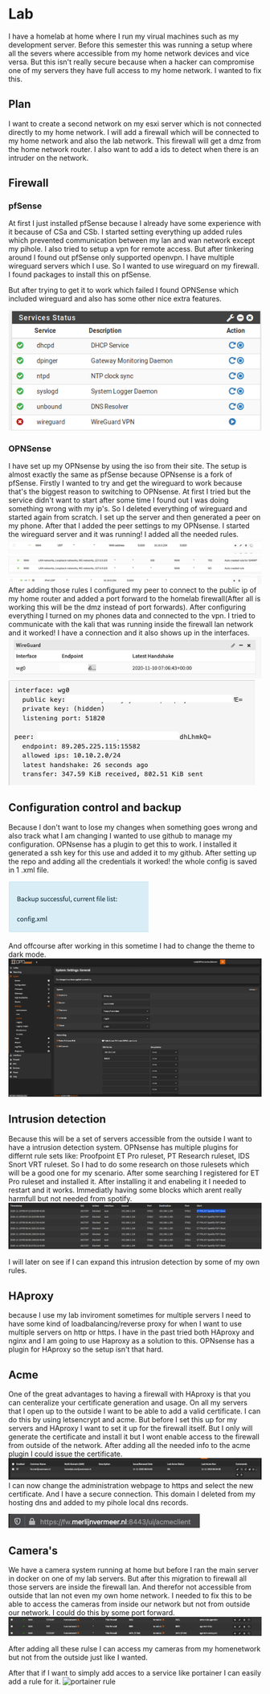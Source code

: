 # Lab

I have a homelab at home where I run my virual machines such as my development server.
Before this semester this was running a setup where all the severs where accessible from my home network devices and vice versa.
But this isn't really secure because when a hacker can compromise one of my servers they have full access to my home network.
I wanted to fix this.


## Plan

I want to create a second network on my esxi server which is not connected directly to my home network.
I will add a firewall which will be connected to my home network and also the lab network.
This firewall will get a dmz from the home network router.
I also want to add a ids to detect when there is an intruder on the network.

## Firewall

### pfSense
At first I just installed pfSense because I already have some experience with it because of CSa and CSb.
I started setting everything up added rules which prevented communication between my lan and wan network except my pihole.
I also tried to setup a vpn for remote access.
But after tinkering around I found out pfSense only supported openvpn.
I have multiple wireguard servers which I use.
So I wanted to use wireguard on my firewall.
I found packages to install this on pfSense.

But after trying to get it to work which failed I found OPNSense which included wireguard and also has some other nice extra features.

![not running service](/images/wgnotworking.png)

### OPNSense

I have set up my OPNsense by using the iso from their site.
The setup is almost exactly the same as pfSense because OPNsense is a fork of pfSense.
Firstly I wanted to try and get the wireguard to work because that's the biggest reason to switching to OPNsense.
At first I tried but the service didn't want to start after some time I found out I was doing something wrong with my ip's.
So I deleted everything of wireguard and started again from scratch.
I set up the server and then generated a peer on my phone. After that I added the peer settings to my OPNsense.
I started the wireguard server and it was running!
I added all the needed rules.
![wg rules 1](/images/wgrules1.png)
![wg rules 2](/images/wgrules2.png)
![wg rules 3](/images/wgrules3.png)
After adding those rules I configured my peer to connect to the public ip of my home router and added a port forward to the homelab firewall(After all is working this will be the dmz instead of port forwards).
After configuring everything I turned on my phones data and connected to the vpn.
I tried to communicate with the kali that was running inside the firewall lan network and it worked!
I have a connection and it also shows up in the interfaces.
![wg working](/images/wgconnection.png)
![wg interfaces](/images/wginterfaces.png)

## Configuration control and backup

Because I don't want to lose my changes when something goes wrong and also track what I am changing I wanted to use github to manage my configuration.
OPNsense has a plugin to get this to work. I installed it generated a ssh key for this use and added it to my github.
After setting up the repo and adding all the credentials it worked! the whole config is saved in 1 .xml file.

![backup succesful](/images/backup.png)

And offcourse after working in this sometime I had to change the theme to dark mode.
![dark mode](/images/darkmode.png)

## Intrusion detection
Because this will be a set of servers accessible from the outside I want to have a intrusion detection system.
OPNsense has multiple plugins for differnt rule sets like: Proofpoint ET Pro ruleset, PT Research ruleset, IDS Snort VRT ruleset.
So I had to do some research on those rulesets which will be a good one for my scenario.
After some searching I registered for ET Pro ruleset and installed it.
After installing it and enabeling it I needed to restart and it works.
Immediatly having some blocks which arent really harmfull but not needed from spotify.
![ips block](/images/ipsblock.png)

I will later on see if I can expand this intrusion detection by some of my own rules.

## HAproxy
because I use my lab inviroment sometimes for multiple servers I need to have some kind of loadbalancing/reverse proxy for when I want to use multiple servers on http or https.
I have in the past tried both HAproxy and nginx and I am going to use Haproxy as a solution to this.
OPNsense has a plugin for HAproxy so the setup isn't that hard.


## Acme
One of the great advantages to having a firewall with HAproxy is that you can centeralize your certificate generation and usage.
On all my servers that I open up to the outside I want to be able to add a valid certificate.
I can do this by using letsencrypt and acme.
But before I set this up for my servers and HAproxy I want to set it up for the firewall itself.
But I only will generate the certificate and install it but I wont enable access to the firewall from outside of the network.
After adding all the needed info to the acme plugin I could issue the certificate.
![firewall cert](/images/firewallcert.png)
I can now change the administration webpage to https and select the new certificate.
And I have a secure connection. This domain I deleted from my hosting dns and added to my pihole local dns records.

![secure connection](/images/secureconnection.png)

## Camera's
We have a camera system running at home but before I ran the main server in docker on one of my lab servers.
But after this migration to firewall all those servers are inside the firewall lan.
And therefor not accessible from outside that lan not even my own home network.
I needed to fix this to be able to access the cameras from inside our network but not from outside our network.
I could do this by some port forward.
![port forwards](/images/portforwardsc.png)

After adding all these rulse I can access my cameras from my homenetwork but not from the outside just like I wanted.

After that if I want to simply add acces to a service like portainer I can easily add a rule for it.
![portainer rule](iamges/portainer.png)